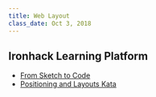 ```yaml
---
title: Web Layout
class_date: Oct 3, 2018
---
```



Ironhack Learning Platform
----------
- [From Sketch to Code](http://learn.ironhack.com/#/learning_unit/5137)
- [Positioning and Layouts Kata](http://learn.ironhack.com/#/learning_unit/5140)
